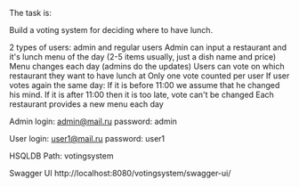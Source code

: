 The task is:

Build a voting system for deciding where to have lunch.

2 types of users: admin and regular users Admin can input a restaurant and it's lunch menu of the day (2-5 items usually, just a dish name and price) Menu changes each day (admins do the updates) Users can vote on which restaurant they want to have lunch at Only one vote counted per user If user votes again the same day: If it is before 11:00 we assume that he changed his mind. If it is after 11:00 then it is too late, vote can't be changed Each restaurant provides a new menu each day

Admin login: admin@mail.ru password: admin

User login: user1@mail.ru password: user1

HSQLDB Path: votingsystem

Swagger UI http://localhost:8080/votingsystem/swagger-ui/